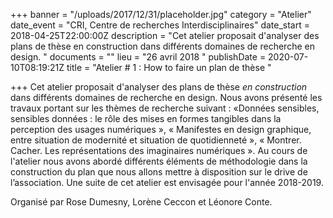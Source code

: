 +++
banner = "/uploads/2017/12/31/placeholder.jpg"
category = "Atelier"
date_event = "CRI, Centre de recherches Interdisciplinaires"
date_start = 2018-04-25T22:00:00Z
description = "Cet atelier proposait d'analyser des plans de thèse en construction dans différents domaines de recherche en design. "
documents = ""
lieu = "26 avril 2018 "
publishDate = 2020-07-10T08:19:21Z
title = "Atelier # 1 : How to faire un plan de thèse "

+++
Cet atelier proposait d'analyser des plans de thèse _en construction_ dans différents domaines de recherche en design. Nous avons présenté les travaux portant sur les thèmes de recherche suivant : «Données sensibles, sensibles données : le rôle des mises en formes tangibles dans la perception des usages numériques », « Manifestes en design graphique, entre situation de modernité et situation de quotidienneté », « Montrer. Cacher. Les représentations des imaginaires numériques ». Au cours de l'atelier nous avons abordé différents éléments de méthodologie dans la construction du plan que nous allons mettre à disposition sur le drive de l’association. Une suite de cet atelier est envisagée pour l'année 2018-2019.

Organisé par Rose Dumesny, Lorène Ceccon et Léonore Conte.